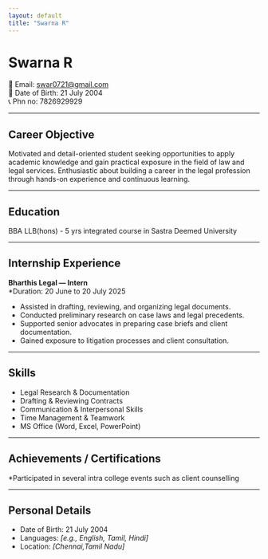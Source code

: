 ```yaml
---
layout: default
title: "Swarna R"
---
```


# Swarna R  
📧 Email: [swar0721@gmail.com](mailto:swar0721@gmail.com)  
📅 Date of Birth: 21 July 2004  
📞 Phn no: 7826929929

---

## Career Objective  
Motivated and detail-oriented student seeking opportunities to apply academic knowledge and gain practical exposure in the field of law and legal services. Enthusiastic about building a career in the legal profession through hands-on experience and continuous learning.  

---

## Education  
BBA LLB(hons) - 5 yrs integrated course in Sastra Deemed University

---

## Internship Experience  

**Bharthis Legal — Intern**  
*Duration: 20 June to 20 July 2025 
- Assisted in drafting, reviewing, and organizing legal documents.  
- Conducted preliminary research on case laws and legal precedents.  
- Supported senior advocates in preparing case briefs and client documentation.  
- Gained exposure to litigation processes and client consultation.  

---

## Skills  
- Legal Research & Documentation  
- Drafting & Reviewing Contracts  
- Communication & Interpersonal Skills  
- Time Management & Teamwork  
- MS Office (Word, Excel, PowerPoint)  

---

## Achievements / Certifications  
*Participated in several intra college events such as client counselling

---

## Personal Details  
- Date of Birth: 21 July 2004  
- Languages: *[e.g., English, Tamil, Hindi]*  
- Location: *[Chennai,Tamil Nadu]*  
